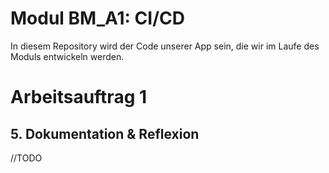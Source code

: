 # Modul BM_A1: CI/CD

In diesem Repository wird der Code unserer App sein, die wir im Laufe des Moduls entwickeln werden.

# Arbeitsauftrag 1
## 5. Dokumentation & Reflexion
//TODO
